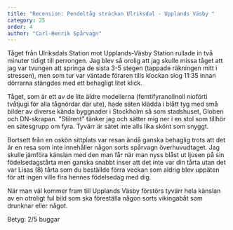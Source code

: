 ```yaml
---
title: "Recension: Pendeltåg sträckan Ulriksdal - Upplands Väsby "
category: 25
order: 4
author: "Carl-Henrik Spårvagn"
---
```



Tåget från Ulriksdals Station mot Upplands-Väsby Station rullade in två minuter tidigt till perrongen. Jag blev så orolig att jag skulle missa tåget att jag var tvungen att springa de sista 3-5 stegen (tappade räkningen mitt i stressen), men som tur var väntade föraren tills klockan slog 11:35 innan dörrarna stängdes med ett behagligt litet klick.

Tåget, som är ett av de lite äldre modellerna (femtifyranollnoll nioförti tvåtjugi för alla tågnördar där ute), hade säten klädda i blått tyg med små bilder av diverse kända byggnader i Stockholm så som stadshuset, Globen och DN-skrapan. "Stilrent" tänker jag och sätter mig ner i en stol som tillhör en sätesgrupp om fyra. Tyvärr är sätet inte alls lika skönt som snyggt.

Bortsett från en oskön sittplats var resan ändå ganska behaglig trots att det är en resa som inte innehåller någon sorts spårvagn överhuvudtaget. Jag skulle jämföra känslan med den man får när man nyss blåst ut ljusen på sin födelsedagstårta men ganska snabbt inser att det inte var din tårta utan det var Lisas (8) tårta som du beställde förra veckan som aldrig blev uppäten för att ingen ville fira hennes födelsedag med dig.

När man väl kommer fram till Upplands Väsby förstörs tyvärr hela känslan av en otroligt ful bild som ska föreställa någon sorts vikingabåt som drunknar eller något.

Betyg: 2/5 buggar
